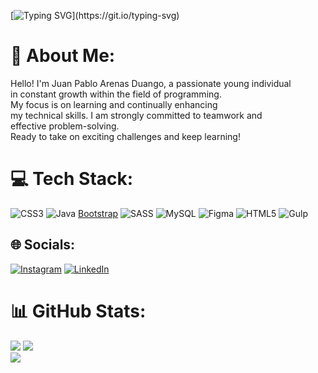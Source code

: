 [![Typing SVG](https://readme-typing-svg.herokuapp.com?font=Fira+Code&size=17&pause=1000&color=fff&vCenter=true&multiline=true&width=435&lines=Hello%2C+I'm+Juan+Pablo.+Welcome+to+my+GitHub.)](https://git.io/typing-svg)
# 💫 About Me:
Hello! I'm Juan Pablo Arenas Duango, a passionate young individual<br> in constant growth within the field of programming. <br>My focus is on learning and continually enhancing <br>my technical skills. I am strongly committed to teamwork and <br>effective problem-solving. <br>Ready to take on exciting challenges and keep learning!



# 💻 Tech Stack:
![CSS3](https://img.shields.io/badge/css3-%231572B6.svg?style=for-the-badge&logo=css3&logoColor=white) ![Java](https://img.shields.io/badge/java-%23ED8B00.svg?style=for-the-badge&logo=java&logoColor=white) [Bootstrap](https://img.shields.io/badge/bootstrap-%23563D7C.svg?style=for-the-badge&logo=bootstrap&logoColor=white) ![SASS](https://img.shields.io/badge/SASS-hotpink.svg?style=for-the-badge&logo=SASS&logoColor=white) ![MySQL](https://img.shields.io/badge/mysql-%2300f.svg?style=for-the-badge&logo=mysql&logoColor=white) 	![Figma](https://img.shields.io/badge/figma-%23F24E1E.svg?style=for-the-badge&logo=figma&logoColor=white) ![HTML5](https://img.shields.io/badge/html5-%23E34F26.svg?style=for-the-badge&logo=html5&logoColor=white) ![Gulp](https://img.shields.io/badge/GULP-%23CF4647.svg?style=for-the-badge&logo=gulp&logoColor=white)

## 🌐 Socials:
[![Instagram](https://img.shields.io/badge/Instagram-%23E4405F.svg?logo=Instagram&logoColor=white)](https://instagram.com/juan.pablo_ad) [![LinkedIn](https://img.shields.io/badge/LinkedIn-%230077B5.svg?logo=linkedin&logoColor=white)](https://linkedin.com/in/juan-pablo-arenas-durango-924b79249/) 
# 📊 GitHub Stats:
![](https://github-readme-stats.vercel.app/api?username=juanP20&theme=vision-friendly-dark&hide_border=false&include_all_commits=true&count_private=true)
![](https://github-readme-streak-stats.herokuapp.com/?user=juanP20&theme=vision-friendly-dark&hide_border=false)<br/>
![](https://github-readme-stats.vercel.app/api/top-langs/?username=juanP20&theme=vision-friendly-dark&hide_border=false&include_all_commits=true&count_private=true&layout=compact)



<!-- Proudly created with GPRM ( https://gprm.itsvg.in ) -->
